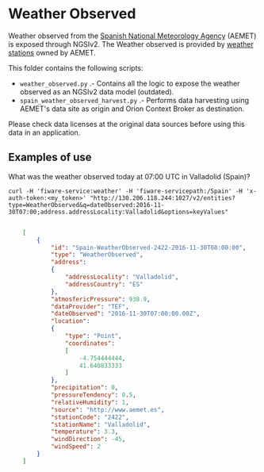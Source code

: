 # Weather Observed

Weather observed from the [Spanish National Meteorology Agency](http://aemet.es) (AEMET) is exposed through NGSIv2.
The Weather observed is provided by [weather stations](../../PointOfInterest/WeatherStation) owned by AEMET. 

This folder contains the following scripts:

+ `weather_observed.py` .- Contains all the logic to expose the weather observed as an NGSIv2 data model (outdated).
+ `spain_weather_observed_harvest.py` .- Performs data harvesting using AEMET's data site as origin and Orion Context Broker as destination. 

Please check data licenses at the original data sources before using this data in an application. 

## Examples of use

What was the weather observed today at 07:00 UTC in Valladolid (Spain)?

```curl -H 'fiware-service:weather' -H 'fiware-servicepath:/Spain' -H 'x-auth-token:<my_token>' "http://130.206.118.244:1027/v2/entities?type=WeatherObserved&q=dateObserved:2016-11-30T07:00;address.addressLocality:Valladolid&options=keyValues"```

```json

    [
        {
            "id": "Spain-WeatherObserved-2422-2016-11-30T08:00:00",
            "type": "WeatherObserved",
            "address":
            {
                "addressLocality": "Valladolid",
                "addressCountry": "ES"
            },
            "atmosfericPressure": 938.9,
            "dataProvider": "TEF",
            "dateObserved": "2016-11-30T07:00:00.00Z",
            "location":
            {
                "type": "Point",
                "coordinates":
                [
                    -4.754444444,
                    41.640833333
                ]
            },
            "precipitation": 0,
            "pressureTendency": 0.5,
            "relativeHumidity": 1,
            "source": "http://www.aemet.es",
            "stationCode": "2422",
            "stationName": "Valladolid",
            "temperature": 3.3,
            "windDirection": -45,
            "windSpeed": 2
        }
    ]

```